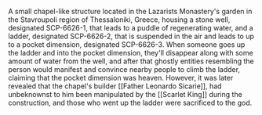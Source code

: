 A small chapel-like structure located in the Lazarists Monastery's garden in the Stavroupoli region of Thessaloniki, Greece, housing a stone well, designated SCP-6626-1, that leads to a puddle of regenerating water, and a ladder, designated SCP-6626-2, that is suspended in the air and leads to up to a pocket dimension, designated SCP-6626-3. When someone goes up the ladder and into the pocket dimension, they'll disappear along with some amount of water from the well, and after that ghostly entities resembling the person would manifest and convince nearby people to climb the ladder, claiming that the pocket dimension was heaven. However, it was later revealed that the chapel's builder [[Father Leonardo Sicarie]], had unbeknownst to him been manipulated by the [[Scarlet King]] during the construction, and those who went up the ladder were sacrificed to the god.